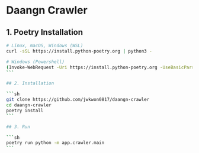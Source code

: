 # Daangn Crawler

## 1. Poetry Installation

````sh
# Linux, macOS, Windows (WSL)
curl -sSL https://install.python-poetry.org | python3 -

# Windows (Powershell)
(Invoke-WebRequest -Uri https://install.python-poetry.org -UseBasicParsing).Content | py -
```

## 2. Installation

```sh
git clone https://github.com/jwkwon0817/daangn-crawler
cd daangn-crawler
poetry install
```

## 3. Run

```sh
poetry run python -m app.crawler.main
```
````
